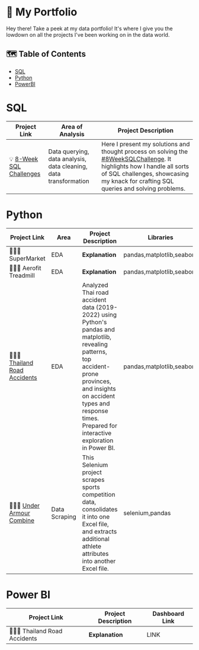 # :art:		 My Portfolio
Hey there! Take a peek at my data portfolio! It's where I give you the lowdown on all the projects I've been working on in the data world.

## :world_map:	Table of Contents
- [SQL](#sql)
- [Python](#python)
- [PowerBI](#powerbi)

# SQL
| Project Link | Area of Analysis | Project Description | 
|---|---|---|
| 💡 [8-Week SQL Challenges](https://github.com/forgek153/8-Week-SQL-Challenge) | Data querying, data analysis, data cleaning, data transformation | Here I present my solutions and thought process on solving the [#8WeekSQLChallenge](https://8weeksqlchallenge.com). It highlights how I handle all sorts of SQL challenges, showcasing my knack for crafting SQL queries and solving problems.

# Python

| Project Link | Area | Project Description | Libraries |    
|---|---|---|---|
| 👩🏻‍💻 SuperMarket | EDA | **Explanation** | pandas,matplotlib,seaborn | 
| 👩🏻‍💻 Aerofit Treadmill | EDA | **Explanation** | pandas,matplotlib,seaborn |
| 👩🏻‍💻 [Thailand Road Accidents](https://github.com/forgek153/Projects/blob/main/Python/Thailand%20Road%20Accidents/Thailand%20Road%20Accidents.ipynb) | EDA | Analyzed Thai road accident data (2019-2022) using Python's pandas and matplotlib, revealing patterns, top accident-prone provinces, and insights on accident types and response times. Prepared for interactive exploration in Power BI.| pandas,matplotlib,seaborn |
| 👩🏻‍💻 [Under Armour Combine](https://github.com/forgek153/Projects/tree/main/Python/UA%20Combine) | Data Scraping | This Selenium project scrapes sports competition data, consolidates it into one Excel file, and extracts additional athlete attributes into another Excel file. | selenium,pandas |

# Power BI
| Project Link  | Project Description | Dashboard Link |    
|---|---|---|
| 👩🏻‍💻 Thailand Road Accidents  | **Explanation** | LINK |

